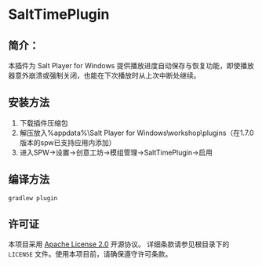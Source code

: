 # SaltTimePlugin
## 简介：
本插件为 Salt Player for Windows 提供播放进度自动保存与恢复功能，即使播放器意外崩溃或强制关闭，也能在下次播放时从上次中断处继续。
## 安装方法
1.  下载插件压缩包
2.  解压放入%appdata%\Salt Player for Windows\workshop\plugins（在1.7.0版本的spw已支持应用内添加）
3.  进入SPW→设置→创意工坊→模组管理→SaltTimePlugin→启用
## 编译方法
```
gradlew plugin
```
## 许可证
本项目采用 [Apache License 2.0](LICENSE) 开源协议。
详细条款请参见根目录下的 `LICENSE` 文件。使用本项目前，请确保遵守许可条款。
